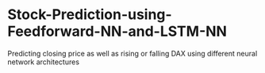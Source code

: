 # Stock-Prediction-using-Feedforward-NN-and-LSTM-NN
Predicting closing price as well as rising or falling DAX using different neural network architectures
